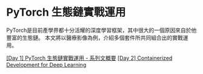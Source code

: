 # PyTorch 生態鏈實戰運用

PyTorch是目前產學界都十分活耀的深度學習框架，其中很大的一個原因來自於他豐富的生態鏈。
本文將以醫療影像為例，介紹多個套件所共同組合出的實戰運用。


[[Day 1] PyTorch 生態鏈實戰運用 - 系列文概要](https://github.com/SraRod/iThome2022/issues/1)
[[Day 2] Containerized Development for Deep Learning](https://github.com/SraRod/iThome2022/issues/2)
